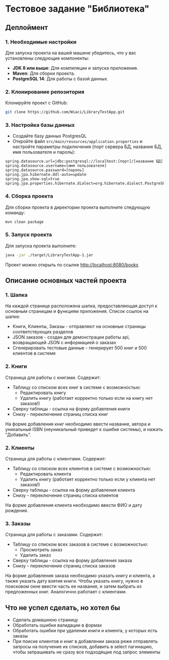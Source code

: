 #  Тестовое задание "Библиотека"

## Деплоймент

### 1. Необходимые настройки

Для запуска проекта на вашей машине убедитесь, что у вас установлены следующие компоненты:

- **JDK 8 или выше**: Для компиляции и запуска приложения.
- **Maven**: Для сборки проекта.
- **PostgreSQL 14**: Для работы с базой данных.

### 2. Клонирование репозитория

Клонируйте проект с GitHub:

```bash
git clone https://github.com/Wiaci/LibraryTestApp.git
```

### 3. Настройка базы данных
   
- Создайте базу данных PostgresQL
- Откройте файл `src/main/resources/application.properties` и настройте параметры подключения 
(порт сервера БД, название БД, имя пользователя и пароль):

```
spring.datasource.url=jdbc:postgresql://localhost:[порт]/[название БД]
spring.datasource.username=[имя пользователя]
spring.datasource.password=[пароль]
spring.jpa.hibernate.ddl-auto=update
spring.jpa.show-sql=true
spring.jpa.properties.hibernate.dialect=org.hibernate.dialect.PostgreSQLDialect
```

### 4. Сборка проекта

Для сборки проекта в директории проекта выполните следующую команду:
```bash
mvn clean package
```

### 5. Запуск проекта

Для запуска проекта выполните:
```bash
java -jar ./target/LibraryTestApp-1.jar
```

Проект можно открыть по ссылке [http://localhost:8080/books]()

## Описание основных частей проекта

### 1. Шапка
На каждой странице расположена шапка, предоставляющая доступ к основным страницам и функциям приложения. Список ссылок на шапке:
- Книги, Клиенты, Заказы - отправляют на основные страницы соответствующих разделов
- JSON заказов - создан для демонстрации работы api, возвращающей JSON с информацией о заказах
- Сгенерировать тестовые данные - генерирует 500 книг и 500 клиентов в системе

### 2. Книги
Страница для работы с книгами. Содержит:
* Таблицу со списком всех книг в системе с возможностью:
  - Редактировать книгу
  - Удалить книгу (работает корректно только если на книгу нет заказов!)
* Сверху таблицы - ссылка на форму добавления книги
* Снизу - переключение страниц списка книг

На форме добавления книг необходимо ввести название, автора и уникальный ISBN (неуникальный приведет к ошибке системы), и нажать "Добавить". 

### 2. Клиенты
Страница для работы с клиентами. Содержит:
* Таблицу со списком всех клиентов в системе с возможностью:
    - Редактировать клиента
    - Удалить книгу (работает корректно только если у клиента нет заказов!)
* Сверху таблицы - ссылка на форму добавления клиента
* Снизу - переключение страниц списка клиентов

На форме добавления клиента необходимо ввести ФИО и дату рождения.

### 3. Заказы
Страница для работы с заказами. Содержит:
* Таблицу со списком всех заказов в системе с возможностью:
    - Просмотреть заказ
    - Удалить заказ
* Сверху таблицы - ссылка на форму добавления заказа
* Снизу - переключение страниц списка заказов

На форме добавления заказа необходимо указать книгу и клиента, а также указать дату взятия книги. 
Чтобы указать книгу, нужно в поисковом окне ввести часть ее названия, и затем выбрать из предложенных книг. 
Аналогично работает с клиентами.


## Что не успел сделать, но хотел бы
* Сделать домашнюю страницу
* Обработать ошибки валидации в формах
* Обработать ошибки при удалении книги и клиента, у которых есть заказы
* При поиске клиентов и книг в добавлении заказа реже отправлять запросы на получение их списков, добавить в select
пагинацию, чтобы запрашивать не сразу все подходящие под запрос элементы